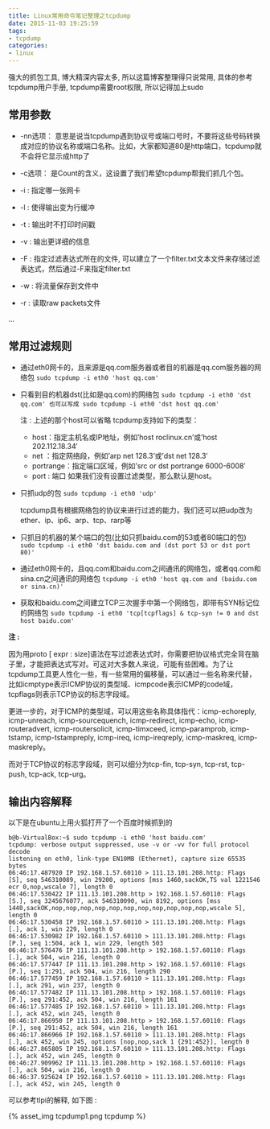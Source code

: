 ```yaml
---
title: Linux常用命令笔记整理之tcpdump
date: 2015-11-03 19:25:59
tags: 
- tcpdump
categories:
- linux
---
```


强大的抓包工具, 博大精深内容太多, 所以这篇博客整理得只说常用, 具体的参考tcpdump用户手册, 
tcpdump需要root权限, 所以记得加上sudo

## **常用参数**
- -nn选项：
意思是说当tcpdump遇到协议号或端口号时，不要将这些号码转换成对应的协议名称或端口名称。比如，大家都知道80是http端口，tcpdump就不会将它显示成http了

- -c选项：
是Count的含义，这设置了我们希望tcpdump帮我们抓几个包。

- -i : 指定哪一张网卡

- -l : 使得输出变为行缓冲

- -t :  输出时不打印时间戳

- -v :  输出更详细的信息

- -F : 指定过滤表达式所在的文件, 可以建立了一个filter.txt文本文件来存储过滤表达式，然后通过-F来指定filter.txt

- -w : 将流量保存到文件中

- -r :  读取raw packets文件

... <!-- more -->

## **常用过滤规则**

- 通过eth0网卡的，且来源是qq.com服务器或者目的机器是qq.com服务器的网络包
`sudo tcpdump -i eth0 'host qq.com'`

- 只看到目的机器dst(比如是qq.com)的网络包
`sudo tcpdump -i eth0 'dst qq.com' 也可以写成 sudo tcpdump -i eth0 'dst host qq.com'`

    注 : 上述的那个host可以省略
    tcpdump支持如下的类型：
    - host：指定主机名或IP地址，例如’host roclinux.cn’或’host 202.112.18.34′
    - net ：指定网络段，例如’arp net 128.3’或’dst net 128.3′
    - portrange：指定端口区域，例如’src or dst portrange 6000-6008′
    - port : 端口
    如果我们没有设置过滤类型，那么默认是host。

- 只抓udp的包
`sudo tcpdump -i eth0 'udp'`

    tcpdump具有根据网络包的协议来进行过滤的能力，我们还可以把udp改为ether、ip、ip6、arp、tcp、rarp等

- 只抓目的机器的某个端口的包(比如只抓baidu.com的53或者80端口的包)
`sudo tcpdump -i eth0 'dst baidu.com and (dst port 53 or dst port 80)'`

- 通过eth0网卡的，且qq.com和baidu.com之间通讯的网络包，或者qq.com和sina.cn之间通讯的网络包
`tcpdump -i eth0 'host qq.com and (baidu.com or sina.cn)'`

- 获取和baidu.com之间建立TCP三次握手中第一个网络包，即带有SYN标记位的网络包
`sudo tcpdump -i eth0 'tcp[tcpflags] & tcp-syn != 0 and dst host baidu.com'`

**注 :**

因为用proto [ expr : size]语法在写过滤表达式时，你需要把协议格式完全背在脑子里，才能把表达式写对。可这对大多数人来说，可能有些困难。为了让tcpdump工具更人性化一些，有一些常用的偏移量，可以通过一些名称来代替，比如icmptype表示ICMP协议的类型域、icmpcode表示ICMP的code域，tcpflags则表示TCP协议的标志字段域。

更进一步的，对于ICMP的类型域，可以用这些名称具体指代：icmp-echoreply, icmp-unreach, icmp-sourcequench, icmp-redirect, icmp-echo, icmp-routeradvert, icmp-routersolicit, icmp-timxceed, icmp-paramprob, icmp-tstamp, icmp-tstampreply, icmp-ireq, icmp-ireqreply, icmp-maskreq, icmp-maskreply。

而对于TCP协议的标志字段域，则可以细分为tcp-fin, tcp-syn, tcp-rst, tcp-push, tcp-ack, tcp-urg。

## **输出内容解释**

以下是在ubuntu上用火狐打开了一个百度时候抓到的

```
b@b-VirtualBox:~$ sudo tcpdump -i eth0 'host baidu.com'
tcpdump: verbose output suppressed, use -v or -vv for full protocol decode
listening on eth0, link-type EN10MB (Ethernet), capture size 65535 bytes
06:46:17.487920 IP 192.168.1.57.60110 > 111.13.101.208.http: Flags [S], seq 546310089, win 29200, options [mss 1460,sackOK,TS val 1221546 ecr 0,nop,wscale 7], length 0
06:46:17.530422 IP 111.13.101.208.http > 192.168.1.57.60110: Flags [S.], seq 3245676077, ack 546310090, win 8192, options [mss 1440,sackOK,nop,nop,nop,nop,nop,nop,nop,nop,nop,nop,nop,wscale 5], length 0
06:46:17.530458 IP 192.168.1.57.60110 > 111.13.101.208.http: Flags [.], ack 1, win 229, length 0
06:46:17.530982 IP 192.168.1.57.60110 > 111.13.101.208.http: Flags [P.], seq 1:504, ack 1, win 229, length 503
06:46:17.576476 IP 111.13.101.208.http > 192.168.1.57.60110: Flags [.], ack 504, win 216, length 0
06:46:17.577447 IP 111.13.101.208.http > 192.168.1.57.60110: Flags [P.], seq 1:291, ack 504, win 216, length 290
06:46:17.577459 IP 192.168.1.57.60110 > 111.13.101.208.http: Flags [.], ack 291, win 237, length 0
06:46:17.577482 IP 111.13.101.208.http > 192.168.1.57.60110: Flags [P.], seq 291:452, ack 504, win 216, length 161
06:46:17.577485 IP 192.168.1.57.60110 > 111.13.101.208.http: Flags [.], ack 452, win 245, length 0
06:46:17.866950 IP 111.13.101.208.http > 192.168.1.57.60110: Flags [P.], seq 291:452, ack 504, win 216, length 161
06:46:17.866966 IP 192.168.1.57.60110 > 111.13.101.208.http: Flags [.], ack 452, win 245, options [nop,nop,sack 1 {291:452}], length 0
06:46:27.865805 IP 192.168.1.57.60110 > 111.13.101.208.http: Flags [.], ack 452, win 245, length 0
06:46:27.909962 IP 111.13.101.208.http > 192.168.1.57.60110: Flags [.], ack 504, win 216, length 0
06:46:37.925624 IP 192.168.1.57.60110 > 111.13.101.208.http: Flags [.], ack 452, win 245, length 0

```

可以参考tlpi的解释, 如下图 : 

{% asset_img tcpdump1.png tcpdump %}